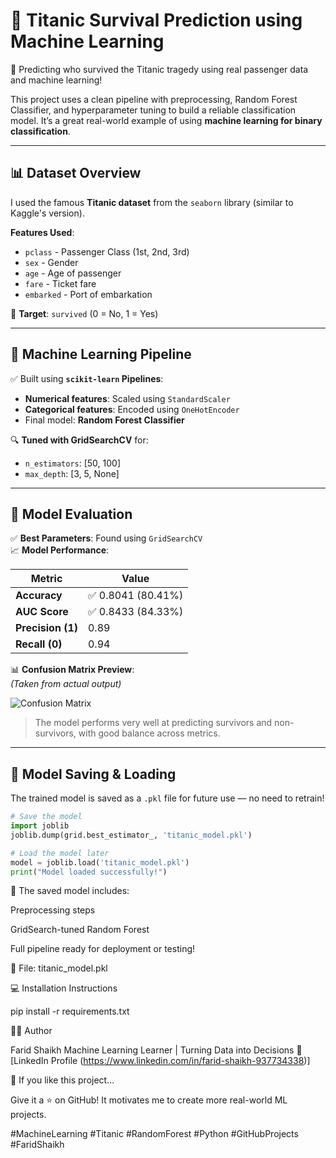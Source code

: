 # 🚢 Titanic Survival Prediction using Machine Learning

🎯 Predicting who survived the Titanic tragedy using real passenger data and machine learning!

This project uses a clean pipeline with preprocessing, Random Forest Classifier, and hyperparameter tuning to build a reliable classification model. It’s a great real-world example of using **machine learning for binary classification**.

---

## 📊 Dataset Overview

I used the famous **Titanic dataset** from the `seaborn` library (similar to Kaggle's version).

**Features Used**:
- `pclass` - Passenger Class (1st, 2nd, 3rd)
- `sex` - Gender
- `age` - Age of passenger
- `fare` - Ticket fare
- `embarked` - Port of embarkation

🎯 **Target**: `survived` (0 = No, 1 = Yes)

---

## 🔧 Machine Learning Pipeline

✅ Built using **`scikit-learn` Pipelines**:
- **Numerical features**: Scaled using `StandardScaler`
- **Categorical features**: Encoded using `OneHotEncoder`
- Final model: **Random Forest Classifier**

🔍 **Tuned with GridSearchCV** for:
- `n_estimators`: [50, 100]
- `max_depth`: [3, 5, None]

---

## 🧠 Model Evaluation

✅ **Best Parameters**: Found using `GridSearchCV`  
📈 **Model Performance**:

| Metric          | Value    |
|-----------------|----------|
| **Accuracy**    | ✅ 0.8041 (80.41%) |
| **AUC Score**   | ✅ 0.8433 (84.33%) |
| **Precision (1)** | 0.89     |
| **Recall (0)**    | 0.94     |

📊 **Confusion Matrix Preview**:  
*(Taken from actual output)*

![Confusion Matrix](images/confusion_matrix.png)

> The model performs very well at predicting survivors and non-survivors, with good balance across metrics.

---

## 💾 Model Saving & Loading

The trained model is saved as a `.pkl` file for future use — no need to retrain!

```python
# Save the model
import joblib
joblib.dump(grid.best_estimator_, 'titanic_model.pkl')

# Load the model later
model = joblib.load('titanic_model.pkl')
print("Model loaded successfully!")
```
🧠 The saved model includes:

Preprocessing steps

GridSearch-tuned Random Forest

Full pipeline ready for deployment or testing!


📁 File: titanic_model.pkl


💻 Installation Instructions

pip install -r requirements.txt

👨‍💻 Author

Farid Shaikh
Machine Learning Learner | Turning Data into Decisions
🔗 [LinkedIn Profile (https://www.linkedin.com/in/farid-shaikh-937734338)]


🌟 If you like this project...

Give it a ⭐ on GitHub!
It motivates me to create more real-world ML projects.

#MachineLearning #Titanic #RandomForest #Python #GitHubProjects #FaridShaikh
